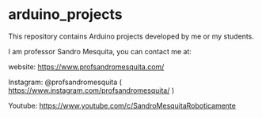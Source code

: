 # arduino_projects
This repository contains Arduino projects developed by me or my students.

I am professor Sandro Mesquita, you can contact me at:


website: https://www.profsandromesquita.com/

Instagram: @profsandromesquita ( https://www.instagram.com/profsandromesquita/ )

Youtube: https://www.youtube.com/c/SandroMesquitaRoboticamente

